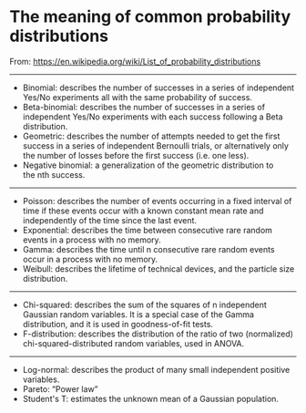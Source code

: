 # The meaning of common probability distributions

From: https://en.wikipedia.org/wiki/List_of_probability_distributions

----------------------

- Binomial: describes the number of successes in a series of independent Yes/No experiments all with the same probability of success.
- Beta-binomial: describes the number of successes in a series of independent Yes/No experiments with each success following a Beta distribution.
- Geometric: describes the number of attempts needed to get the first success in a series of independent Bernoulli trials, or alternatively only the number of losses before the first success (i.e. one less).
- Negative binomial: a generalization of the geometric distribution to the nth success.

----------------------

- Poisson: describes the number of events occurring in a fixed interval of time if these events occur with a known constant mean rate and independently of the time since the last event.
- Exponential: describes the time between consecutive rare random events in a process with no memory.
- Gamma: describes the time until n consecutive rare random events occur in a process with no memory.
- Weibull: describes the lifetime of technical devices, and the particle size distribution.

----------------------

- Chi-squared: describes the sum of the squares of n independent Gaussian random variables. It is a special case of the Gamma distribution, and it is used in goodness-of-fit tests.
- F-distribution: describes the distribution of the ratio of two (normalized) chi-squared-distributed random variables, used in ANOVA.

----------------------

- Log-normal: describes the product of many small independent positive variables.
- Pareto: “Power law”
- Student's T: estimates the unknown mean of a Gaussian population.